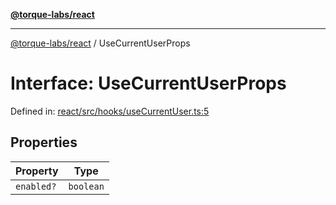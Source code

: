 [**@torque-labs/react**](../README.md)

***

[@torque-labs/react](../README.md) / UseCurrentUserProps

# Interface: UseCurrentUserProps

Defined in: [react/src/hooks/useCurrentUser.ts:5](https://github.com/torque-labs/monorepo/blob/2ebf07140779767733d669c69d4b6e369a4193c3/packages/react/src/hooks/useCurrentUser.ts#L5)

## Properties

| Property | Type |
| ------ | ------ |
| <a id="enabled"></a> `enabled?` | `boolean` |
